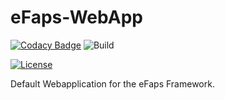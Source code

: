 # eFaps-WebApp
[![Codacy Badge](https://api.codacy.com/project/badge/Grade/87d52b66125e4929bf2d7f2399e3927a)](https://www.codacy.com/app/eFaps/eFaps-WebApp?utm_source=github.com&amp;utm_medium=referral&amp;utm_content=eFaps/eFaps-WebApp&amp;utm_campaign=Badge_Grade)
![Build](https://github.com/eFaps/eFaps-WebApp/workflows/Build/badge.svg)

[![License](https://img.shields.io/badge/License-Apache%202.0-blue.svg)](https://opensource.org/licenses/Apache-2.0)

Default Webapplication for the eFaps Framework.



